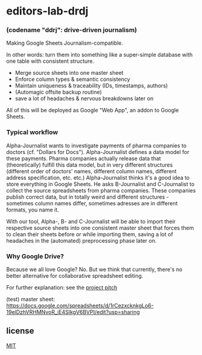 # editors-lab-drdj 
### (codename "ddrj": drive-driven journalism) 

Making Google Sheets Journalism-compatible.

In other words: turn them into something like a super-simple database with one table with consistent structure.

   * Merge source sheets into one master sheet
   * Enforce column types & semantic consistency
   * Maintain uniqueness & traceability (IDs, timestamps, authors)
   * (Automagic offsite backup routine)
   * save a lot of headaches & nervous breakdowns later on
  
All of this will be deployed as Google "Web App", an addon to Google Sheets. 

### Typical workflow

Alpha-Journalist wants to investigate payments of pharma companies to doctors (cf. "Dollars for Docs"). Alpha-Journalist defines a data model for these payments. Pharma companies actually release data that (theoretically) fulfill this data model, but in very different structures (different order of doctors' names, different column names, different address specification, etc. etc.) Alpha-Journalist thinks it's a good idea to store everything in Google Sheets. He asks B-Journalist and C-Journalist to collect the source spreadsheets from pharma companies. These companies publish correct data, but in totally weird and different structures - sometimes column names differ, sometimes adresses are in different formats, you name it. 

With our tool, Alpha-, B- and C-Journalist will be able to import their respective source sheets into one consistent master sheet that forces them to clean their sheets before or while importing them, saving a lot of headaches in the (automated) preprocessing phase later on. 

### Why Google Drive?

Because we all love Google? No. But we think that currently, there's no better alternative for collaborative spreadsheet editing.

For further explanation: see the [project pitch](https://docs.google.com/presentation/d/19EwH3JsTlw_bI91qs7AwSwCKOGAKykbNEpXrxitAwcQ/pub?start=false&loop=false&delayms=3000)

(test) master sheet: https://docs.google.com/spreadsheets/d/1rCezxcknkgLo6-19elDzhVRHMNvoR_iE4SlkgV6BVPI/edit?usp=sharing

## license

[MIT](https://opensource.org/licenses/MIT)
